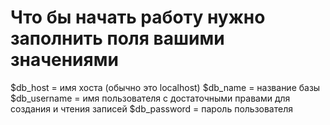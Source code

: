# Что бы начать работу нужно заполнить поля вашими значениями 
$db_host = имя хоста (обычно это localhost)
$db_name = название базы
$db_username = имя пользователя с достаточными правами для создания и чтения записей
$db_password = пароль пользователя
